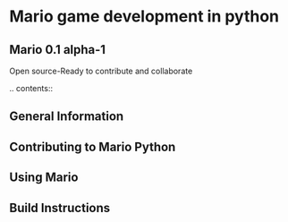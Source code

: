 # Mario game development in python

## Mario 0.1 alpha-1

Open source-Ready to contribute and collaborate

.. contents::

General Information
-------------------

Contributing to Mario Python
----------------------------

Using Mario
-----------

Build Instructions
------------------

